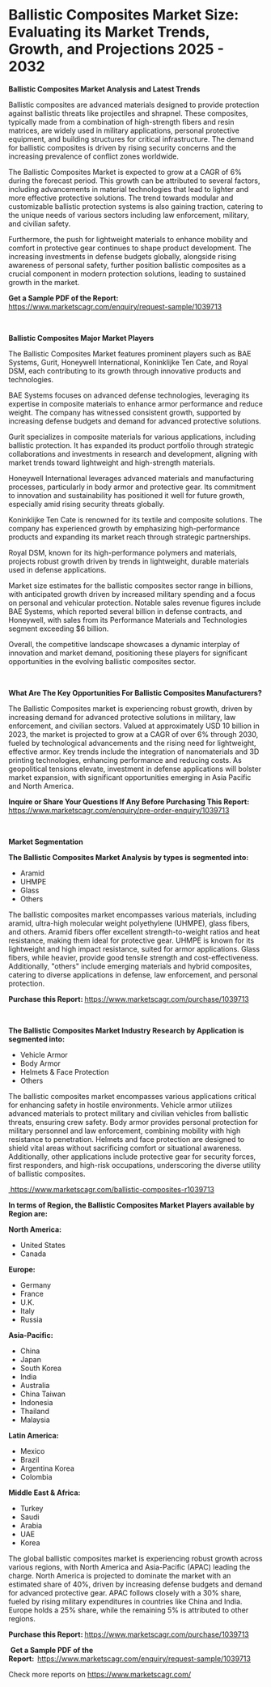 <p><h1>Ballistic Composites Market Size: Evaluating its Market Trends, Growth, and Projections 2025 - 2032</h1></p><p><strong>Ballistic Composites Market Analysis and Latest Trends</strong></p>
<p><p>Ballistic composites are advanced materials designed to provide protection against ballistic threats like projectiles and shrapnel. These composites, typically made from a combination of high-strength fibers and resin matrices, are widely used in military applications, personal protective equipment, and building structures for critical infrastructure. The demand for ballistic composites is driven by rising security concerns and the increasing prevalence of conflict zones worldwide.</p><p>The Ballistic Composites Market is expected to grow at a CAGR of 6% during the forecast period. This growth can be attributed to several factors, including advancements in material technologies that lead to lighter and more effective protective solutions. The trend towards modular and customizable ballistic protection systems is also gaining traction, catering to the unique needs of various sectors including law enforcement, military, and civilian safety.</p><p>Furthermore, the push for lightweight materials to enhance mobility and comfort in protective gear continues to shape product development. The increasing investments in defense budgets globally, alongside rising awareness of personal safety, further position ballistic composites as a crucial component in modern protection solutions, leading to sustained growth in the market.</p></p>
<p><strong>Get a Sample PDF of the Report:&nbsp;</strong> <a href="https://www.marketscagr.com/enquiry/request-sample/1039713?utm_campaign=2276&utm_medium=2&utm_source=Github&utm_content=ia&utm_term=01022025&utm_id=ballistic-composites">https://www.marketscagr.com/enquiry/request-sample/1039713</a></p>
<p>&nbsp;</p>
<p><strong>Ballistic Composites Major Market Players</strong></p>
<p><p>The Ballistic Composites Market features prominent players such as BAE Systems, Gurit, Honeywell International, Koninklijke Ten Cate, and Royal DSM, each contributing to its growth through innovative products and technologies. </p><p>BAE Systems focuses on advanced defense technologies, leveraging its expertise in composite materials to enhance armor performance and reduce weight. The company has witnessed consistent growth, supported by increasing defense budgets and demand for advanced protective solutions. </p><p>Gurit specializes in composite materials for various applications, including ballistic protection. It has expanded its product portfolio through strategic collaborations and investments in research and development, aligning with market trends toward lightweight and high-strength materials.</p><p>Honeywell International leverages advanced materials and manufacturing processes, particularly in body armor and protective gear. Its commitment to innovation and sustainability has positioned it well for future growth, especially amid rising security threats globally.</p><p>Koninklijke Ten Cate is renowned for its textile and composite solutions. The company has experienced growth by emphasizing high-performance products and expanding its market reach through strategic partnerships.</p><p>Royal DSM, known for its high-performance polymers and materials, projects robust growth driven by trends in lightweight, durable materials used in defense applications.</p><p>Market size estimates for the ballistic composites sector range in billions, with anticipated growth driven by increased military spending and a focus on personal and vehicular protection. Notable sales revenue figures include BAE Systems, which reported several billion in defense contracts, and Honeywell, with sales from its Performance Materials and Technologies segment exceeding $6 billion.</p><p>Overall, the competitive landscape showcases a dynamic interplay of innovation and market demand, positioning these players for significant opportunities in the evolving ballistic composites sector.</p></p>
<p>&nbsp;</p>
<p><strong>What Are The Key Opportunities For Ballistic Composites Manufacturers?</strong></p>
<p><p>The Ballistic Composites market is experiencing robust growth, driven by increasing demand for advanced protective solutions in military, law enforcement, and civilian sectors. Valued at approximately USD 10 billion in 2023, the market is projected to grow at a CAGR of over 6% through 2030, fueled by technological advancements and the rising need for lightweight, effective armor. Key trends include the integration of nanomaterials and 3D printing technologies, enhancing performance and reducing costs. As geopolitical tensions elevate, investment in defense applications will bolster market expansion, with significant opportunities emerging in Asia Pacific and North America.</p></p>
<p><strong>Inquire or Share Your Questions If Any Before Purchasing This Report:</strong> <a href="https://www.marketscagr.com/enquiry/pre-order-enquiry/1039713?utm_campaign=2276&utm_medium=2&utm_source=Github&utm_content=ia&utm_term=01022025&utm_id=ballistic-composites">https://www.marketscagr.com/enquiry/pre-order-enquiry/1039713</a></p>
<p>&nbsp;</p>
<p><strong>Market Segmentation</strong></p>
<p><strong>The Ballistic Composites Market Analysis by types is segmented into:</strong></p>
<p><ul><li>Aramid</li><li>UHMPE</li><li>Glass</li><li>Others</li></ul></p>
<p><p>The ballistic composites market encompasses various materials, including aramid, ultra-high molecular weight polyethylene (UHMPE), glass fibers, and others. Aramid fibers offer excellent strength-to-weight ratios and heat resistance, making them ideal for protective gear. UHMPE is known for its lightweight and high impact resistance, suited for armor applications. Glass fibers, while heavier, provide good tensile strength and cost-effectiveness. Additionally, "others" include emerging materials and hybrid composites, catering to diverse applications in defense, law enforcement, and personal protection.</p></p>
<p><strong>Purchase this Report:&nbsp;</strong><a href="https://www.marketscagr.com/purchase/1039713?utm_campaign=2276&utm_medium=2&utm_source=Github&utm_content=ia&utm_term=01022025&utm_id=ballistic-composites">https://www.marketscagr.com/purchase/1039713</a></p>
<p>&nbsp;</p>
<p><strong>The Ballistic Composites Market Industry Research by Application is segmented into:</strong></p>
<p><ul><li>Vehicle Armor</li><li>Body Armor</li><li>Helmets & Face Protection</li><li>Others</li></ul></p>
<p><p>The ballistic composites market encompasses various applications critical for enhancing safety in hostile environments. Vehicle armor utilizes advanced materials to protect military and civilian vehicles from ballistic threats, ensuring crew safety. Body armor provides personal protection for military personnel and law enforcement, combining mobility with high resistance to penetration. Helmets and face protection are designed to shield vital areas without sacrificing comfort or situational awareness. Additionally, other applications include protective gear for security forces, first responders, and high-risk occupations, underscoring the diverse utility of ballistic composites.</p></p>
<p><a href="https://www.marketscagr.com/ballistic-composites-r1039713?utm_campaign=2276&utm_medium=2&utm_source=Github&utm_content=ia&utm_term=01022025&utm_id=ballistic-composites">&nbsp;https://www.marketscagr.com/ballistic-composites-r1039713</a></p>
<p><strong>In terms of Region, the Ballistic Composites Market Players available by Region are:</strong></p>
<p>
    <p> <strong> North America: </strong>
        <ul>
            <li>United States</li>
            <li>Canada</li>
        </ul>
        </p> 
    <p> <strong> Europe: </strong>
        <ul>
            <li>Germany</li>
            <li>France</li>
            <li>U.K.</li>
            <li>Italy</li>
            <li>Russia</li>
        </ul>
        </p> 
    <p> <strong> Asia-Pacific: </strong>
        <ul>
            <li>China</li>
            <li>Japan</li>
            <li>South Korea</li>
            <li>India</li>
            <li>Australia</li>
            <li>China Taiwan</li>
            <li>Indonesia</li>
            <li>Thailand</li>
            <li>Malaysia</li>
        </ul>
        </p> 
    <p> <strong> Latin America: </strong>
        <ul>
            <li>Mexico</li>
            <li>Brazil</li>
            <li>Argentina Korea</li>
            <li>Colombia</li>
        </ul>
        </p> 
    <p> <strong> Middle East & Africa: </strong>
        <ul>
            <li>Turkey</li>
            <li>Saudi</li>
            <li>Arabia</li>
            <li>UAE</li>
            <li>Korea</li>
        </ul>
    </p>
    </p>
<p><p>The global ballistic composites market is experiencing robust growth across various regions, with North America and Asia-Pacific (APAC) leading the charge. North America is projected to dominate the market with an estimated share of 40%, driven by increasing defense budgets and demand for advanced protective gear. APAC follows closely with a 30% share, fueled by rising military expenditures in countries like China and India. Europe holds a 25% share, while the remaining 5% is attributed to other regions.</p></p>
<p><strong>Purchase this Report: </strong><a href="https://www.marketscagr.com/purchase/1039713?utm_campaign=2276&utm_medium=2&utm_source=Github&utm_content=ia&utm_term=01022025&utm_id=ballistic-composites">https://www.marketscagr.com/purchase/1039713</a></p>
<p>&nbsp;<strong>Get a Sample PDF of the Report:&nbsp;&nbsp;</strong><a href="https://www.marketscagr.com/enquiry/request-sample/1039713?utm_campaign=2276&utm_medium=2&utm_source=Github&utm_content=ia&utm_term=01022025&utm_id=ballistic-composites">https://www.marketscagr.com/enquiry/request-sample/1039713</a></p>
<p><strong></strong></p>
<p>Check more reports on <a href="https://www.marketscagr.com/?utm_campaign=2276&utm_medium=2&utm_source=Github&utm_content=ia&utm_term=01022025&utm_id=ballistic-composites">https://www.marketscagr.com/</a></p>